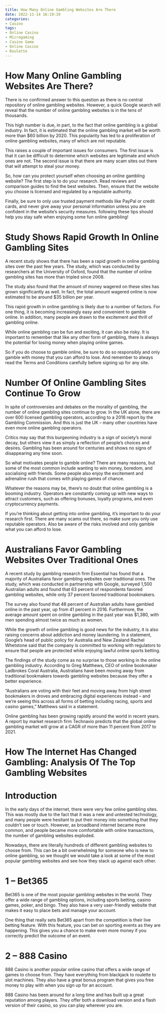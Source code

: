 ```yaml
---
title: How Many Online Gambling Websites Are There
date: 2022-11-14 16:19:19
categories:
- Casino
tags:
- Online Casino
- Microgaming
- Casino Game
- Online Casino
- Roulette
---
```



#  How Many Online Gambling Websites Are There?

There is no confirmed answer to this question as there is no central repository of online gambling websites. However, a quick Google search will reveal that the number of online gambling websites is in the tens of thousands.

This high number is due, in part, to the fact that online gambling is a global industry. In fact, it is estimated that the online gambling market will be worth more than $60 billion by 2020. This popularity has led to a proliferation of online gambling websites, many of which are not reputable.

This raises a couple of important issues for consumers. The first issue is that it can be difficult to determine which websites are legitimate and which ones are not. The second issue is that there are many scam sites out there that will attempt to steal your money.

So, how can you protect yourself when choosing an online gambling website? The first step is to do your research. Read reviews and comparison guides to find the best websites. Then, ensure that the website you choose is licensed and regulated by a reputable authority.

Finally, be sure to only use trusted payment methods like PayPal or credit cards, and never give away your personal information unless you are confident in the website’s security measures. following these tips should help you stay safe when enjoying some fun online gambling!

#  Study Shows Rapid Growth In Online Gambling Sites

A recent study shows that there has been a rapid growth in online gambling sites over the past few years. The study, which was conducted by researchers at the University of Oxford, found that the number of online gambling sites has more than tripled since 2008.

The study also found that the amount of money wagered on these sites has grown significantly as well. In fact, the total amount wagered online is now estimated to be around $35 billion per year.

This rapid growth in online gambling is likely due to a number of factors. For one thing, it is becoming increasingly easy and convenient to gamble online. In addition, many people are drawn to the excitement and thrill of gambling online.

While online gambling can be fun and exciting, it can also be risky. It is important to remember that like any other form of gambling, there is always the potential for losing money when playing online games.

So if you do choose to gamble online, be sure to do so responsibly and only gamble with money that you can afford to lose. And remember to always read the Terms and Conditions carefully before signing up for any site.

#  Number Of Online Gambling Sites Continue To Grow

In spite of controversies and debates on the morality of gambling, the number of online gambling sites continue to grow. In the UK alone, there are over 600 licensed gambling operators, according to a 2016 report by the Gambling Commission. And this is just the UK – many other countries have even more online gambling operators.

Critics may say that this burgeoning industry is a sign of society’s moral decay, but others view it as simply a reflection of people’s choices and desires. Gambling has been around for centuries and shows no signs of disappearing any time soon.

So what motivates people to gamble online? There are many reasons, but some of the most common include wanting to win money, boredom, and socialising with friends. Some people also enjoy the excitement and adrenaline rush that comes with playing games of chance.

Whatever the reasons may be, there’s no doubt that online gambling is a booming industry. Operators are constantly coming up with new ways to attract customers, such as offering bonuses, loyalty programs, and even cryptocurrency payments.

If you’re thinking about getting into online gambling, it’s important to do your research first. There are many scams out there, so make sure you only use reputable operators. Also be aware of the risks involved and only gamble what you can afford to lose.

#  Australians Favor Gambling Websites Over Traditional Ones

A recent study by gambling research firm Essential has found that a majority of Australians favor gambling websites over traditional ones. The study, which was conducted in partnership with Google, surveyed 1,500 Australian adults and found that 63 percent of respondents favored gambling websites, while only 37 percent favored traditional bookmakers.

The survey also found that 48 percent of Australian adults have gambled online in the past year, up from 41 percent in 2016. Furthermore, the average amount spent on online gambling in the past year was $1,380, with men spending almost twice as much as women.

While the growth of online gambling is good news for the industry, it is also raising concerns about addiction and money laundering. In a statement, Google’s head of public policy for Australia and New Zealand Rachel Whetstone said that the company is committed to working with regulators to ensure that people are protected while enjoying lawful online sports betting.

The findings of the study come as no surprise to those working in the online gambling industry. According to Greg Matthews, CEO of online bookmaker Ladbrokes Coral Australia, Australians have been moving away from traditional bookmakers towards gambling websites because they offer a better experience.

“Australians are voting with their feet and moving away from high street bookmakers in droves and embracing digital experiences instead – and we’re seeing this across all forms of betting including racing, sports and casino games,” Matthews said in a statement.

Online gambling has been growing rapidly around the world in recent years. A report by market research firm Technavio predicts that the global online gambling market will grow at a CAGR of more than 11 percent from 2017 to 2021.

#  How The Internet Has Changed Gambling: Analysis Of The Top Gambling Websites

# Introduction

In the early days of the internet, there were very few online gambling sites. This was mostly due to the fact that it was a new and untested technology, and many people were hesitant to put their money into something that they couldn’t see or touch. However, as broadband internet became more common, and people became more comfortable with online transactions, the number of gambling websites exploded.

Nowadays, there are literally hundreds of different gambling websites to choose from. This can be a bit overwhelming for someone who is new to online gambling, so we thought we would take a look at some of the most popular gambling websites and see how they stack up against each other.

# 1 – Bet365

Bet365 is one of the most popular gambling websites in the world. They offer a wide range of gambling options, including sports betting, casino games, poker, and bingo. They also have a very user-friendly website that makes it easy to place bets and manage your account.

One thing that really sets Bet365 apart from the competition is their live betting feature. With this feature, you can bet on sporting events as they are happening. This gives you a chance to make even more money if you correctly predict the outcome of an event.

# 2 – 888 Casino

888 Casino is another popular online casino that offers a wide range of games to choose from. They have everything from blackjack to roulette to slot machines. They also have a great bonus program that gives you free money to play with when you sign up for an account.

888 Casino has been around for a long time and has built up a great reputation among players. They offer both a download version and a flash version of their casino, so you can play wherever you are.